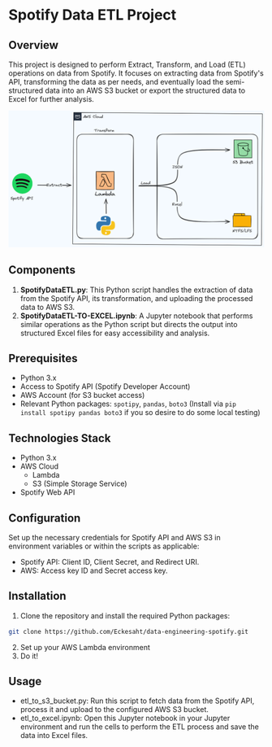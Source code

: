# Spotify Data ETL Project

## Overview
This project is designed to perform Extract, Transform, and Load (ETL) operations on data from Spotify. It focuses on extracting data from Spotify's API, transforming the data as per needs, and eventually load the semi-structured data into an AWS S3 bucket or export the structured data to Excel for further analysis.

![Data Engineering Project Architecture Diagram - Spotify](./img/architecture_diagram.png)


## Components
1. **SpotifyDataETL.py**: This Python script handles the extraction of data from the Spotify API, its transformation, and uploading the processed data to AWS S3.
2. **SpotifyDataETL-TO-EXCEL.ipynb**: A Jupyter notebook that performs similar operations as the Python script but directs the output into structured Excel files for easy accessibility and analysis.

## Prerequisites
- Python 3.x
- Access to Spotify API (Spotify Developer Account)
- AWS Account (for S3 bucket access)
- Relevant Python packages: `spotipy`, `pandas`, `boto3` (Install via `pip install spotipy pandas boto3` if you so desire to do some local testing)

## Technologies Stack
- Python 3.x
- AWS Cloud
  - Lambda
  - S3 (Simple Storage Service)
- Spotify Web API

## Configuration
Set up the necessary credentials for Spotify API and AWS S3 in environment variables or within the scripts as applicable:
- Spotify API: Client ID, Client Secret, and Redirect URI.
- AWS: Access key ID and Secret access key.

## Installation

1. Clone the repository and install the required Python packages:
```bash
git clone https://github.com/Eckesaht/data-engineering-spotify.git
```
2. Set up your AWS Lambda environment
3. Do it!

## Usage
- etl_to_s3_bucket.py: Run this script to fetch data from the Spotify API, process it and upload to the configured AWS S3 bucket.
- etl_to_excel.ipynb: Open this Jupyter notebook in your Jupyter environment and run the cells to perform the ETL process and save the data into Excel files.
